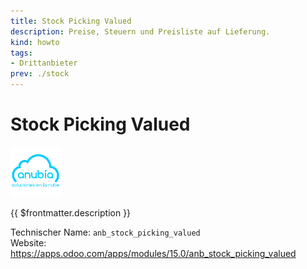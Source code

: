 ```yaml
---
title: Stock Picking Valued
description: Preise, Steuern und Preisliste auf Lieferung.
kind: howto
tags:
- Drittanbieter
prev: ./stock
---
```

# Stock Picking Valued
![](attachments/odoo_icons_anubia.png)

{{ $frontmatter.description }}

Technischer Name: `anb_stock_picking_valued`\
Website: <https://apps.odoo.com/apps/modules/15.0/anb_stock_picking_valued>

